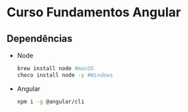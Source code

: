 # Curso Fundamentos Angular

## Dependências

- Node
  ```sh
  brew install node #macOS
  choco install node -y #Windows
  ```
- Angular
  ```sh
  npm i -g @angular/cli
  ```
